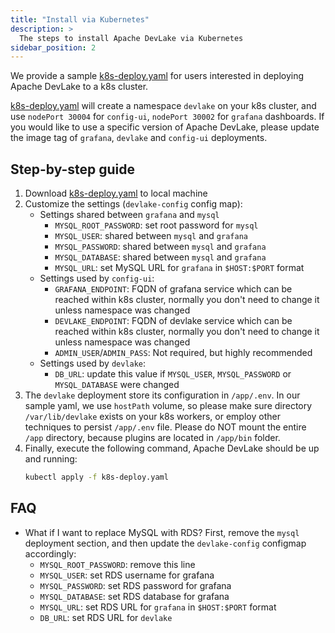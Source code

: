```yaml
---
title: "Install via Kubernetes"
description: >
  The steps to install Apache DevLake via Kubernetes
sidebar_position: 2
---
```


We provide a sample [k8s-deploy.yaml](https://github.com/apache/incubator-devlake/blob/main/k8s-deploy.yaml) for users interested in deploying Apache DevLake to a k8s cluster.

[k8s-deploy.yaml](https://github.com/apache/incubator-devlake/blob/main/k8s-deploy.yaml) will create a namespace `devlake` on your k8s cluster, and use `nodePort 30004` for `config-ui`,  `nodePort 30002` for `grafana` dashboards. If you would like to use a specific version of Apache DevLake, please update the image tag of `grafana`, `devlake` and `config-ui` deployments.

## Step-by-step guide

1. Download [k8s-deploy.yaml](https://github.com/apache/incubator-devlake/blob/main/k8s-deploy.yaml) to local machine
2. Customize the settings (`devlake-config` config map):
   - Settings shared between `grafana` and `mysql`
     * `MYSQL_ROOT_PASSWORD`: set root password for `mysql`
     * `MYSQL_USER`: shared between `mysql` and `grafana`
     * `MYSQL_PASSWORD`: shared between `mysql` and `grafana`
     * `MYSQL_DATABASE`: shared between `mysql` and `grafana`
     * `MYSQL_URL`: set MySQL URL for `grafana` in `$HOST:$PORT` format
   - Settings used by `config-ui`:
     * `GRAFANA_ENDPOINT`: FQDN of grafana service which can be reached within k8s cluster, normally you don't need to change it unless namespace was changed
     * `DEVLAKE_ENDPOINT`: FQDN of devlake service which can be reached within k8s cluster, normally you don't need to change it unless namespace was changed
     * `ADMIN_USER`/`ADMIN_PASS`: Not required, but highly recommended
   - Settings used by `devlake`:
     * `DB_URL`: update this value if  `MYSQL_USER`, `MYSQL_PASSWORD` or `MYSQL_DATABASE` were changed
3. The `devlake` deployment store its configuration in `/app/.env`. In our sample yaml, we use `hostPath` volume, so please make sure directory `/var/lib/devlake` exists on your k8s workers, or employ other techniques to persist `/app/.env` file. Please do NOT mount the entire `/app` directory, because plugins are located in `/app/bin` folder.
4. Finally, execute the following command, Apache DevLake should be up and running:
   ```sh
   kubectl apply -f k8s-deploy.yaml
   ```


## FAQ

- What if I want to replace MySQL with RDS?
  First, remove the `mysql` deployment section, and then update the `devlake-config` configmap accordingly:
  * `MYSQL_ROOT_PASSWORD`: remove this line
  * `MYSQL_USER`: set RDS username for grafana
  * `MYSQL_PASSWORD`: set RDS password for grafana
  * `MYSQL_DATABASE`: set RDS database for grafana
  * `MYSQL_URL`: set RDS URL for `grafana` in `$HOST:$PORT` format
  * `DB_URL`: set RDS URL for `devlake`

